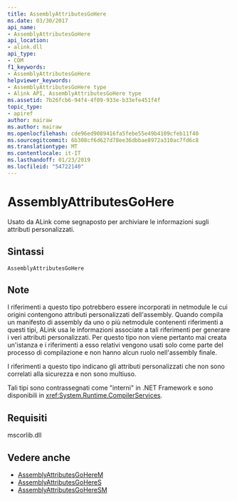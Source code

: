 ```yaml
---
title: AssemblyAttributesGoHere
ms.date: 03/30/2017
api_name:
- AssemblyAttributesGoHere
api_location:
- alink.dll
api_type:
- COM
f1_keywords:
- AssemblyAttributesGoHere
helpviewer_keywords:
- AssemblyAttributesGoHere type
- Alink API, AssemblyAttributesGoHere type
ms.assetid: 7b26fcb6-94f4-4f09-933e-b33efe451f4f
topic_type:
- apiref
author: mairaw
ms.author: mairaw
ms.openlocfilehash: cde96ed9089416fa5febe55e49b4109cfeb11f40
ms.sourcegitcommit: 6b308cf6d627d78ee36dbbae8972a310ac7fd6c8
ms.translationtype: MT
ms.contentlocale: it-IT
ms.lasthandoff: 01/23/2019
ms.locfileid: "54722140"
---
```

# <a name="assemblyattributesgohere"></a>AssemblyAttributesGoHere
Usato da ALink come segnaposto per archiviare le informazioni sugli attributi personalizzati.  
  
## <a name="syntax"></a>Sintassi  
  
```  
AssemblyAttributesGoHere  
```  
  
## <a name="remarks"></a>Note  
 I riferimenti a questo tipo potrebbero essere incorporati in netmodule le cui origini contengono attributi personalizzati dell'assembly. Quando compila un manifesto di assembly da uno o più netmodule contenenti riferimenti a questi tipi, ALink usa le informazioni associate a tali riferimenti per generare i veri attributi personalizzati. Per questo tipo non viene pertanto mai creata un'istanza e i riferimenti a esso relativi vengono usati solo come parte del processo di compilazione e non hanno alcun ruolo nell'assembly finale.  
  
 I riferimenti a questo tipo indicano gli attributi personalizzati che non sono correlati alla sicurezza e non sono multiuso.  
  
 Tali tipi sono contrassegnati come "interni" in .NET Framework e sono disponibili in <xref:System.Runtime.CompilerServices>.  
  
## <a name="requirements"></a>Requisiti  
 mscorlib.dll  
  
## <a name="see-also"></a>Vedere anche
- [AssemblyAttributesGoHereM](../../../../docs/framework/unmanaged-api/alink/assemblyattributesgoherem.md)
- [AssemblyAttributesGoHereS](../../../../docs/framework/unmanaged-api/alink/assemblyattributesgoheres.md)
- [AssemblyAttributesGoHereSM](../../../../docs/framework/unmanaged-api/alink/assemblyattributesgoheresm.md)
